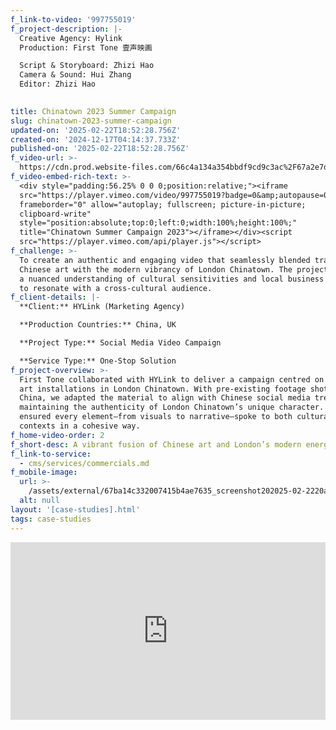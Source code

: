 ```yaml
---
f_link-to-video: '997755019'
f_project-description: |-
  Creative Agency: Hylink  
  Production: First Tone 壹声映画

  Script & Storyboard: Zhizi Hao  
  Camera & Sound: Hui Zhang  
  Editor: Zhizi Hao

  ‍
title: Chinatown 2023 Summer Campaign
slug: chinatown-2023-summer-campaign
updated-on: '2025-02-22T18:52:28.756Z'
created-on: '2024-12-17T04:14:37.733Z'
published-on: '2025-02-22T18:52:28.756Z'
f_video-url: >-
  https://cdn.prod.website-files.com/66c4a134a354bbdf9cd9c3ac%2F67a2e7d633509650a29124cc_Chinatown-transcode.mp4
f_video-embed-rich-text: >-
  <div style="padding:56.25% 0 0 0;position:relative;"><iframe
  src="https://player.vimeo.com/video/997755019?badge=0&amp;autopause=0&amp;player_id=0&amp;app_id=58479"
  frameborder="0" allow="autoplay; fullscreen; picture-in-picture;
  clipboard-write"
  style="position:absolute;top:0;left:0;width:100%;height:100%;"
  title="Chinatown Summer Campaign 2023"></iframe></div><script
  src="https://player.vimeo.com/api/player.js"></script>
f_challenge: >-
  To create an authentic and engaging video that seamlessly blended traditional
  Chinese art with the modern vibrancy of London Chinatown. The project required
  a nuanced understanding of cultural sensitivities and local business dynamics
  to resonate with a cross-cultural audience.
f_client-details: |-
  **Client:** HYLink (Marketing Agency)

  **Production Countries:** China, UK

  **Project Type:** Social Media Video Campaign

  **Service Type:** One-Stop Solution
f_project-overview: >-
  First Tone collaborated with HYLink to deliver a campaign centred on parasol
  art installations in London Chinatown. With pre-existing footage shot in
  China, we adapted the material to align with Chinese social media trends while
  maintaining the authenticity of London Chinatown’s unique character. Our team
  ensured every element—from visuals to narrative—spoke to both cultural
  contexts in a cohesive way.
f_home-video-order: 2
f_short-desc: A vibrant fusion of Chinese art and London’s modern energy.
f_link-to-service:
  - cms/services/commercials.md
f_mobile-image:
  url: >-
    /assets/external/67ba14c332007415b4ae7635_screenshot202025-02-2220at2010.16.51.avif
  alt: null
layout: '[case-studies].html'
tags: case-studies
---
```


<div style="padding:56.25% 0 0 0;position:relative;"><iframe src="https://player.vimeo.com/video/997755019?badge=0&amp;autopause=0&amp;player\_id=0&amp;app\_id=58479" frameborder="0" allow="autoplay; fullscreen; picture-in-picture; clipboard-write" style="position:absolute;top:0;left:0;width:100%;height:100%;" title="Chinatown Summer Campaign 2023"></iframe></div><script src="https://player.vimeo.com/api/player.js"></script>
